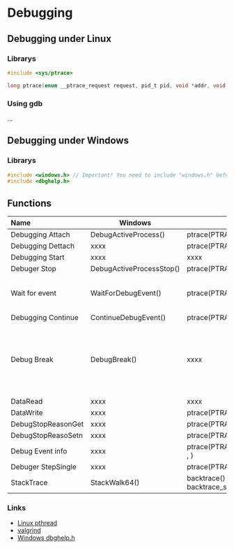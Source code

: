 # Debugging

## Debugging under Linux
### Librarys
```C
#include <sys/ptrace>

long ptrace(enum __ptrace_request request, pid_t pid, void *addr, void *data);
```

### Using gdb
...



## Debugging under Windows
### Librarys
```C
#include <windows.h> // Important! You need to include "windows.h" before other windows headers.
#include <dbghelp.h>
```

## Functions
|Name| Windows | linux | Use |
|:-|-|-|:-|
|Debugging Attach| DebugActiveProcess() | ptrace(PTRACE_SEIZE  , ) |
|Debugging Dettach| xxxx| ptrace(PTRACE_DETACH  , ) |
|Debugging Start| xxxx| xxxx|
|Debuger Stop| DebugActiveProcessStop() | ptrace(PTRACE_INTERRUPT    , ) |
|Wait for event| WaitForDebugEvent() | ptrace(PTRACE_GETEVENTMSG   , | Use this in a loop to detect events| 
|Debugging Continue| ContinueDebugEvent() | ptrace(PTRACE_CONT   , )|
|Debug Break| DebugBreak() | xxxx| If there is problem, call this function. The debugger will stop there| 
|DataRead| xxxx| xxxx|
|DataWrite| xxxx| ptrace(PTRACE_POKEDATA, ) |
|DebugStopReasonGet| xxxx| ptrace(PTRACE_GETSIGINFO , ) |
|DebugStopReasoSetn| xxxx| ptrace(PTRACE_SETSIGINFO   , ) |
|Debug Event info| xxxx| ptrace(PTRACE_GET_SYSCALL_INFO    , ) |
|Debuger StepSingle| xxxx| ptrace(PTRACE_SINGLESTEP   , ) |
|StackTrace| StackWalk64() | backtrace()<br>backtrace_symbols() |

### Links
- [Linux pthread](https://man7.org/linux/man-pages/man2/ptrace.2.html)
- [valgrind](https://valgrind.org/)
- [Windows dbghelp.h](https://learn.microsoft.com/de-de/windows/win32/debug/dbghelp-functions)
